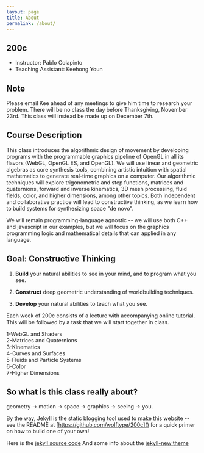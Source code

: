```yaml
---
layout: page
title: About
permalink: /about/
---
```


## 200c 
* Instructor: Pablo Colapinto
* Teaching Assistant: Keehong Youn

## Note
Please email Kee ahead of any meetings to give him time to research your problem.
There will be no class the day before Thanksgiving, November 23rd.
This class will instead be made up on December 7th.

## Course Description

This class introduces the algorithmic design of movement by developing programs with the programmable graphics pipeline of OpenGL in all its flavors (WebGL, OpenGL ES, and OpenGL).  We will use linear and geometric algebras as core synthesis tools, combining artistic intuition with spatial mathematics to generate real-time graphics on a computer.  Our algorithmic techniques will explore trigonometric and step functions, matrices and quaternions, forward and inverse kinematics, 3D mesh processing, fluid fields, color, and higher dimensions, among other topics. Both independent and collaborative practice will lead to constructive thinking, as we learn how to build systems for synthesizing space "de novo".


We will remain programming-language agnostic -- we will use both C++ and javascript in our examples, but we will focus on the graphics programming logic and mathematical details that can applied in any language. 

## Goal: Constructive Thinking

1. **Build** your natural abilities to see in your mind, and to program what you see.

2. **Construct** deep geometric understanding of worldbuilding techniques.

3. **Develop** your natural abilities to teach what you see.

Each week of 200c consists of a lecture with accompanying online tutorial.  This will be followed by a task
that we will start together in class.

1-WebGL and Shaders  
2-Matrices and Quaternions  
3-Kinematics  
4-Curves and Surfaces  
5-Fluids and Particle Systems  
6-Color  
7-Higher Dimensions  

## So what is this class really about?

geometry -> motion -> space -> graphics -> seeing -> you.


By the way, [Jekyll](http://jekyllrb.com/) is the static blogging tool used to make this website -- see the README at [https://github.com/wolftype/200c]() for a quick primer on how to build one of your own!

Here is the [jekyll source code](https://github.com/jekyll/jekyll)
And some info about the [jekyll-new theme](https://github.com/jglovier/jekyll-new)
